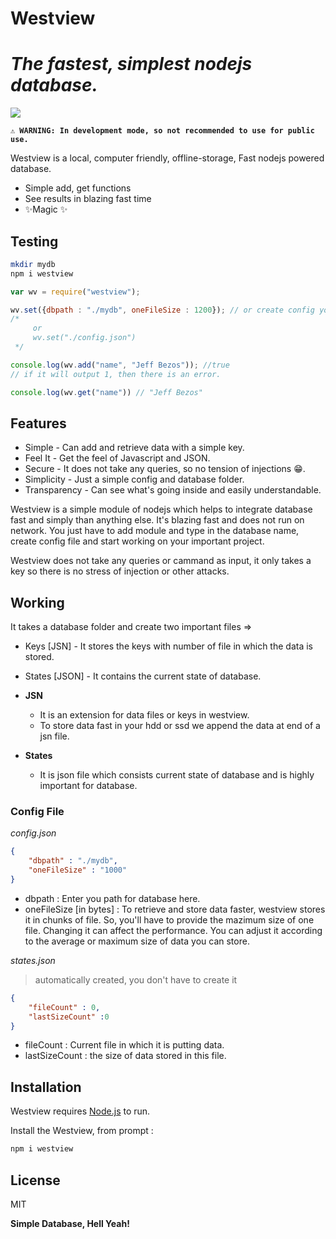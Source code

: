 # Westview 
# _The fastest, simplest nodejs database._
<img  src="https://img.shields.io/badge/npmjs-sinmenc-red?style=plastic&logo=npm" />

**`⚠ WARNING: In development mode, so not recommended to use for public use.`**  

Westview is a local, computer friendly, offline-storage,
Fast nodejs powered database.

- Simple add, get functions
- See results in blazing fast time
- ✨Magic ✨

## Testing

```sh
mkdir mydb
npm i westview
```

```js
var wv = require("westview");

wv.set({dbpath : "./mydb", oneFileSize : 1200}); // or create config yourself
/*
     or
     wv.set("./config.json") 
 */

console.log(wv.add("name", "Jeff Bezos")); //true
// if it will output 1, then there is an error.

console.log(wv.get("name")) // "Jeff Bezos"
```

## Features

- Simple - Can add and retrieve data with a simple key.
- Feel It - Get the feel of Javascript and JSON.
- Secure - It does not take any queries, so no tension of injections 😁.
- Simplicity - Just a simple config and database folder.
- Transparency - Can see what's going inside and easily understandable.

Westview is a simple module of nodejs which helps to integrate database fast and simply than anything else. It's blazing fast and does not run on network. You just have to add module and type in the database name, create config file and start working on your important project.

Westview does not take any queries or cammand as input, it only takes a key so there is no stress of injection or other attacks.

## Working

It takes a database folder and create two important files =>
- Keys  [JSN] - It stores the keys with number of file in which the data is stored.
- States [JSON] - It contains the current state of database.

- **JSN** 
    - It is an extension for data files or keys in westview.
    - To store data fast in your hdd or ssd we append the data at end of a jsn file.
- **States**
    - It is json file which consists current state of database and is highly important for database.

### Config File
_config.json_
```json
{
    "dbpath" : "./mydb",
    "oneFileSize" : "1000"
}
```
- dbpath : Enter you path for database here.
- oneFileSize [in bytes] : To retrieve and store data faster, westview stores it in chunks of file. So, you'll have to provide the mazimum size of one file. Changing it can affect the performance. You can adjust it according to the average or maximum size of data you can store.

_states.json_

> automatically created, you don't have to create it

```json
{
    "fileCount" : 0,
    "lastSizeCount" :0
}
```
- fileCount : Current file in which it is putting data.
- lastSizeCount : the size of data stored in this file.

## Installation

Westview requires [Node.js](https://nodejs.org/) to run.

Install the Westview, from prompt : 

```sh
npm i westview  
```


## License

MIT

**Simple Database, Hell Yeah!**
